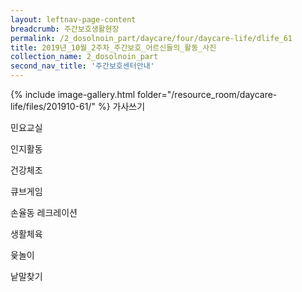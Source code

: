```yaml
--- 
layout: leftnav-page-content 
breadcrumb: 주간보호생활현장 
permalink: /2_dosolnoin_part/daycare/four/daycare-life/dlife_61
title: 2019년_10월_2주차_주간보호_어르신들의_활동_사진
collection_name: 2_dosolnoin_part
second_nav_title: '주간보호센터안내' 
---
```

{% include image-gallery.html folder="/resource_room/daycare-life/files/201910-61/" %}
가사쓰기

민요교실

인지활동

건강체조

큐브게임

손율동 레크레이션

생활체육

윷놀이

낱말찾기